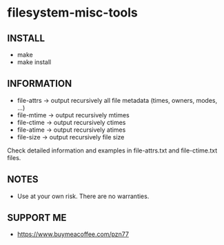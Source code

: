 # filesystem-misc-tools

## INSTALL

 - make
 - make install

## INFORMATION

 - file-attrs -> output recursively all file metadata (times, owners, modes, ...)
 - file-mtime -> output  recursively mtimes
 - file-ctime -> output  recursively ctimes
 - file-atime -> output  recursively atimes
 - file-size -> output  recursively file size

Check detailed information and examples in file-attrs.txt and file-ctime.txt files.

## NOTES

 - Use at your own risk. There are no warranties.

## SUPPORT ME

 - https://www.buymeacoffee.com/pzn77

